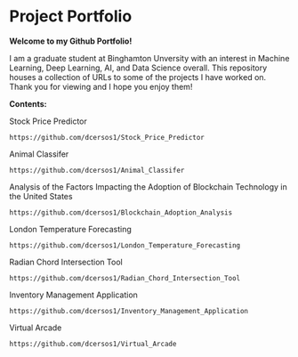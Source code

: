 # Project Portfolio

**Welcome to my Github Portfolio!** 

I am a graduate student at Binghamton Unversity with an interest in Machine Learning, Deep Learning, AI, and Data Science overall. This repository houses a collection of URLs to some of the projects I have worked on. Thank you for viewing and I hope you enjoy them!


**Contents:**

  Stock Price Predictor

    https://github.com/dcersos1/Stock_Price_Predictor

  Animal Classifer

    https://github.com/dcersos1/Animal_Classifer

  Analysis of the Factors Impacting the Adoption of Blockchain Technology in the United States 
  
    https://github.com/dcersos1/Blockchain_Adoption_Analysis

  London Temperature Forecasting 
  
    https://github.com/dcersos1/London_Temperature_Forecasting

  Radian Chord Intersection Tool

    https://github.com/dcersos1/Radian_Chord_Intersection_Tool
    
  Inventory Management Application 

    https://github.com/dcersos1/Inventory_Management_Application
    
  Virtual Arcade
  
    https://github.com/dcersos1/Virtual_Arcade

